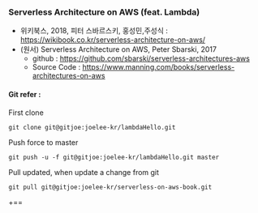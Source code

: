 ### Serverless Architecture on AWS (feat. Lambda)

- 위키북스, 2018, 피터 스바르스키, 홍성민,주성식 : https://wikibook.co.kr/serverless-architecture-on-aws/
- (원서) Serverless Architecture on AWS, Peter Sbarski, 2017
  - github : https://github.com/sbarski/serverless-architectures-aws
  - Source Code : https://www.manning.com/books/serverless-architectures-on-aws



#### Git refer :

First clone

```
git clone git@gitjoe:joelee-kr/lambdaHello.git
```

Push force to master
```
git push -u -f git@gitjoe:joelee-kr/lambdaHello.git master
```

Pull updated, when update a change from git

```
git pull git@gitjoe:joelee-kr/serverless-on-aws-book.git
```

+==
